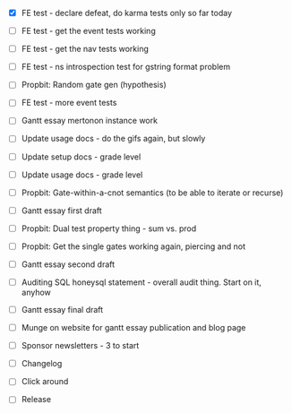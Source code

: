 - [x] FE test - declare defeat, do karma tests only so far today

- [ ] FE test - get the event tests working
- [ ] FE test - get the nav tests working
- [ ] FE test - ns introspection test for gstring format problem
- [ ] Propbit: Random gate gen (hypothesis)

- [ ] FE test - more event tests
- [ ] Gantt essay mertonon instance work
- [ ] Update usage docs - do the gifs again, but slowly
- [ ] Update setup docs - grade level
- [ ] Update usage docs - grade level
- [ ] Propbit: Gate-within-a-cnot semantics (to be able to iterate or recurse)

- [ ] Gantt essay first draft
- [ ] Propbit: Dual test property thing - sum vs. prod
- [ ] Propbit: Get the single gates working again, piercing and not
- [ ] Gantt essay second draft
- [ ] Auditing SQL honeysql statement - overall audit thing. Start on it, anyhow

- [ ] Gantt essay final draft
- [ ] Munge on website for gantt essay publication and blog page
- [ ] Sponsor newsletters - 3 to start
- [ ] Changelog
- [ ] Click around
- [ ] Release
